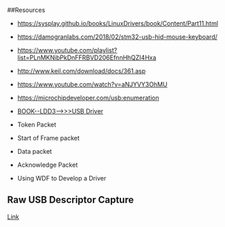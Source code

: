 ##Resources

+   https://sysplay.github.io/books/LinuxDrivers/book/Content/Part11.html

+   https://damogranlabs.com/2018/02/stm32-usb-hid-mouse-keyboard/

+   https://www.youtube.com/playlist?list=PLnMKNibPkDnFFRBVD206EfnnHhQZI4Hxa

+   http://www.keil.com/download/docs/361.asp

+   https://www.youtube.com/watch?v=aNJYVY3OhMU

+   https://microchipdeveloper.com/usb:enumeration

+   [BOOK--LDD3-->>>USB Driver](https://www.oreilly.com/library/view/linux-device-drivers/0596005903/ch13.html)


+   Token Packet
 +   Start of Frame packet
  +  Data packet
   + Acknowledge Packet
   
   
   + Using WDF to Develop a Driver
   
   
   ## Raw USB Descriptor Capture
   [Link](https://www.thesycon.de/eng/usb_descriptordumper.shtml)


